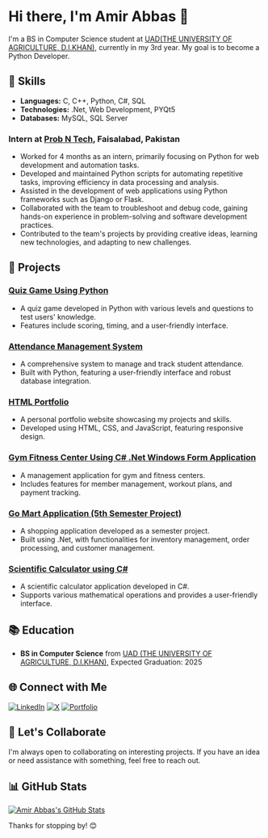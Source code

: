 # Hi there, I'm Amir Abbas 👋

I'm a BS in Computer Science student at [UAD(THE UNIVERSITY OF AGRICULTURE, D.I.KHAN)](https://www.uad.edu.pk/), currently in my 3rd year. My goal is to become a Python Developer.

## 🚀 Skills

- **Languages:** C, C++, Python, C#, SQL
- **Technologies:** .Net, Web Development, PYQt5
- **Databases:** MySQL, SQL Server

### Intern at [Prob N Tech](https://probntech.ltd/), Faisalabad, Pakistan
- Worked for 4 months as an intern, primarily focusing on Python for web development and automation tasks.
- Developed and maintained Python scripts for automating repetitive tasks, improving efficiency in data processing and analysis.
- Assisted in the development of web applications using Python frameworks such as Django or Flask.
- Collaborated with the team to troubleshoot and debug code, gaining hands-on experience in problem-solving and software development practices.
- Contributed to the team's projects by providing creative ideas, learning new technologies, and adapting to new challenges.

## 🌱 Projects

### [Quiz Game Using Python](https://github.com/AmirAbbas101/Quiz-Game-Using-Python)
- A quiz game developed in Python with various levels and questions to test users' knowledge.
- Features include scoring, timing, and a user-friendly interface.

### [Attendance Management System](https://github.com/AmirAbbas101/Attendance-Management-System)
- A comprehensive system to manage and track student attendance.
- Built with Python, featuring a user-friendly interface and robust database integration.

### [HTML Portfolio](https://github.com/AmirAbbas101/html-portfolio)
- A personal portfolio website showcasing my projects and skills.
- Developed using HTML, CSS, and JavaScript, featuring responsive design.

### [Gym Fitness Center Using C# .Net Windows Form Application](https://github.com/AmirAbbas101/GymFitnessCenter-Using-C-.Net-Windows-Form-Application)
- A management application for gym and fitness centers.
- Includes features for member management, workout plans, and payment tracking.

### [Go Mart Application (5th Semester Project)](https://github.com/AmirAbbas101/Go-Mart-Application-5th-semester-project)
- A shopping application developed as a semester project.
- Built using .Net, with functionalities for inventory management, order processing, and customer management.

### [Scientific Calculator using C#](https://github.com/AmirAbbas101/Scientific-Calculator-using-CS-)
- A scientific calculator application developed in C#.
- Supports various mathematical operations and provides a user-friendly interface.

## 📚 Education

- **BS in Computer Science** from [UAD (THE UNIVERSITY OF AGRICULTURE, D.I.KHAN)](https://www.uad.edu.pk/), Expected Graduation: 2025

## 🌐 Connect with Me

[![LinkedIn](https://img.shields.io/badge/LinkedIn-Connect-blue)](https://www.linkedin.com/in/muhammad-amir-abbas)
[![X](https://img.shields.io/badge/Twitter-Follow-blue)](https://twitter.com/@amirabb58167108/)
[![Portfolio](https://img.shields.io/badge/Portfolio-Visit-brightgreen)](https://amirabbas101.github.io/Amir-Abbas-Portfolio)

## 🤝 Let's Collaborate

I'm always open to collaborating on interesting projects. If you have an idea or need assistance with something, feel free to reach out.

## 📊 GitHub Stats

[![Amir Abbas's GitHub Stats](https://github-readme-stats.vercel.app/api?username=AmirAbbas101&show_icons=true&hide=prs&count_private=true&theme=radical)](https://github.com/AmirAbbas101)

Thanks for stopping by! 😊
